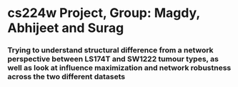# cs224w Project, Group: Magdy, Abhijeet and Surag
### Trying to understand structural difference from a network perspective between LS174T and SW1222 tumour types, as well as look at influence maximization and network robustness across the two different datasets
